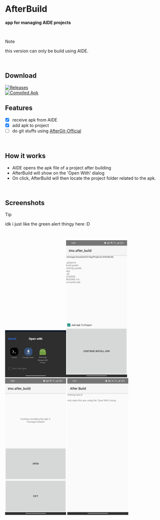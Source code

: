 # AfterBuild
**app for managing AIDE projects**

<br>

> [!NOTE]
>  this version can only be build using AIDE.
 

<br>

## Download

[![Releases](https://img.shields.io/badge/Releases-coming%20soon-blue?style=for-the-badge)](https://github.com/IMOitself/AfterBuild/releases)
<br>
[![Compiled Apk](https://img.shields.io/badge/compiled.apk-blue?style=for-the-badge)](https://github.com/IMOitself/AfterBuild/blob/master/compiled.apk)


## Features

- [x] receive apk from AIDE
- [x] add apk to project
- [ ] do git stuffs using [AfterGit-Official](https://github.com/IMOitself/AfterGit) 

<br>

## How it works
- AIDE opens the apk file of a project after building
- AfterBuild will show on the 'Open With' dialog
- On click, AfterBuild will then locate the project folder related to the apk.

<br>

## Screenshots

> [!TIP]
> idk i just like the green alert thingy here :D

<br>

<img src="assets/ss1.jpg" width="200"><img src="assets/ss2.jpg" width="200">
<img src="assets/ss3.jpg" width="200">
<img src="assets/ss4.jpg" width="200">
